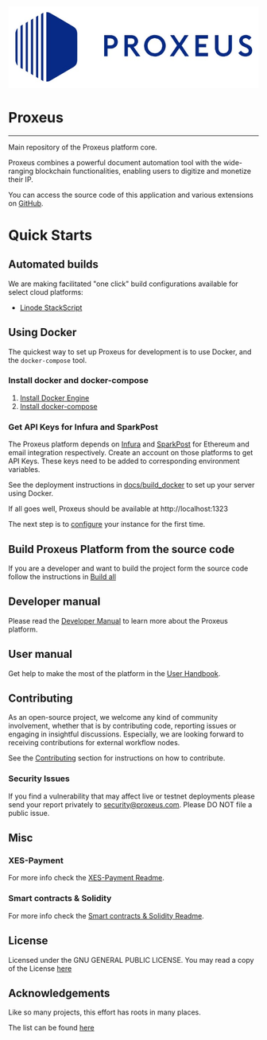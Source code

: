 ![](docs/_media/logo.png)

# Proxeus
----------------
Main repository of the Proxeus platform core.

Proxeus combines a powerful document automation tool with the wide-ranging
blockchain functionalities, enabling users to digitize and monetize their IP.

You can access the source code of this application and various extensions
on [GitHub](https://github.com/ProxeusApp).

# Quick Starts

## Automated builds

We are making facilitated "one click" build configurations available for select cloud platforms:

- [Linode StackScript](deploy/linode/README.md)

## Using Docker

The quickest way to set up Proxeus for development is to use Docker, and the `docker-compose` tool.

### Install docker and docker-compose

1. [Install Docker Engine](https://docs.docker.com/install/)
2. [Install docker-compose](https://docs.docker.com/compose/install/)

### Get API Keys for Infura and SparkPost

The Proxeus platform depends on [Infura](https://infura.io/) and [SparkPost](https://www.sparkpost.com/)
for Ethereum and email integration respectively. Create an account on those platforms
to get API Keys. These keys need to be added to corresponding environment variables.

See the deployment instructions in [docs/build_docker](docs/build_docker.md) to set up your server using Docker.

If all goes well, Proxeus should be available at http://localhost:1323

The next step is to [configure](docs/configure.md) your instance for the first time.

## Build Proxeus Platform from the source code

If you are a developer and want to build the project form the source code follow the instructions in [Build all](docs/build_all.md)

## Developer manual

Please read the [Developer Manual](https://doc.proxeus.com) to learn more about the
Proxeus platform.

## User manual

Get help to make the most of the platform in the [User Handbook](https://docs.google.com/document/d/e/2PACX-1vTchv7PotoQeH2cBA2VIHcqV0I0N_IQpFnbESR-8C19cgBikek3HAMVdPtfJJcYkANzPWbfy_S3bf8X/pub).

## Contributing

As an open-source project, we welcome any kind of community involvement, whether that is by contributing code, reporting issues or
engaging in insightful discussions. Especially, we are looking forward to receiving contributions for external workflow nodes.

See the [Contributing](docs/contributing.md) section for instructions on how to contribute.

### Security Issues

If you find a vulnerability that may affect live or testnet deployments please send your report privately to
security@proxeus.com. Please DO NOT file a public issue.

## Misc

### XES-Payment
For more info check the [XES-Payment Readme](docs/xes-payment.md).

### Smart contracts & Solidity
For more info check the [Smart contracts & Solidity Readme](https://github.com/ProxeusApp/proxeus-contract).

## License

Licensed under the GNU GENERAL PUBLIC LICENSE. You may read a copy of the License [here](LICENSE)

## Acknowledgements

Like so many projects, this effort has roots in many places.

The list can be found [here](ACKNOWLEDGEMENTS)
